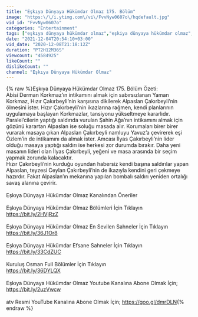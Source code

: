 ```yaml
---
title: "Eşkıya Dünyaya Hükümdar Olmaz 175. Bölüm"
image: "https:\/\/i.ytimg.com\/vi\/FvvNyw0607o\/hqdefault.jpg"
vid_id: "FvvNyw0607o"
categories: "Entertainment"
tags: ["eşkıya dünyaya hükümdar olmaz","eşkiya dünyaya hükümdar olmaz","eşkiya dunyaya hukumdar olmaz"]
date: "2021-12-04T20:54:10+03:00"
vid_date: "2020-12-08T21:18:12Z"
duration: "PT2H12M36S"
viewcount: "4584925"
likeCount: ""
dislikeCount: ""
channel: "Eşkıya Dünyaya Hükümdar Olmaz"
---
```

{% raw %}Eşkıya Dünyaya Hükümdar Olmaz 175. Bölüm Özeti: <br />Abisi Derman Korkmaz’ın intikamını almak için sabırsızlanan Yaman Korkmaz, Hızır Çakırbeyli’nin karşısına dikilerek Alpaslan Çakırbeyli’nin ölmesini ister. Hızır Çakırbeyli’nin ikazlarına rağmen, kendi planlarının uygulamaya başlayan Korkmazlar, tansiyonu yükseltmeye kararlıdır. Paralel’cilerin yaptığı saldırıda vurulan Şahin Ağa’nın intikamını almak için gözünü karartan Alpaslan ise soluğu masada alır. Korumaları birer birer vurarak masaya çıkan Alpaslan Çakırbeyli namluyu Yavuz’a çevirerek eşi Özlem’in de intikamını da almak ister. Amcası İlyas Çakırbeyli’nin lider olduğu masaya yaptığı saldırı ise herkesi zor durumda bırakır. Daha yeni masanın lideri olan İlyas Çakırbeyli, yeğeni ve masa arasında bir seçim yapmak zorunda kalacaktır.<br /> Hızır Çakırbeyli’nin kurduğu oyundan habersiz kendi başına saldırılar yapan Alpaslan, teyzesi Ceylan Çakırbeyli’nin de ikazıyla kendini geri çekmeye hazırdır. Fakat Alpaslan’ın mekanına yapılan bombalı saldırı yeniden ortalığı savaş alanına çevirir.<br /><br />Eşkıya Dünyaya Hükümdar Olmaz Kanalından Öneriler<br /><br />Eşkıya Dünyaya Hükümdar Olmaz Bölümleri İçin Tıklayın<br /><a rel="nofollow" target="blank" href="https://bit.ly/2HVjRzZ">https://bit.ly/2HVjRzZ</a><br /><br />Eşkıya Dünyaya Hükümdar Olmaz En Sevilen Sahneler İçin Tıklayın<br /><a rel="nofollow" target="blank" href="https://bit.ly/36J1Or8">https://bit.ly/36J1Or8</a><br /><br />Eşkıya Dünyaya Hükümdar Efsane Sahneler İçin Tıklayın<br /><a rel="nofollow" target="blank" href="https://bit.ly/33CdZUC">https://bit.ly/33CdZUC</a><br /><br />Kuruluş Osman Full Bölümler İçin Tıklayın<br /><a rel="nofollow" target="blank" href="https://bit.ly/36DYLQX">https://bit.ly/36DYLQX</a><br /><br />Eşkıya Dünyaya Hükümdar Olmaz Youtube Kanalına Abone Olmak İçin; <a rel="nofollow" target="blank" href="https://bit.ly/2uzVwcw">https://bit.ly/2uzVwcw</a><br /><br />atv Resmi YouTube Kanalına Abone Olmak İçin; <a rel="nofollow" target="blank" href="https://goo.gl/dmrDLN">https://goo.gl/dmrDLN</a>{% endraw %}
